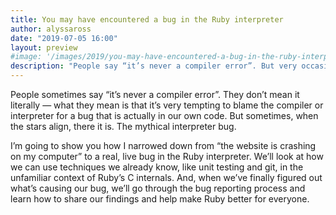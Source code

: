 ```yaml
---
title: You may have encountered a bug in the Ruby interpreter
author: alyssaross
date: "2019-07-05 16:00"
layout: preview
#image: '/images/2019/you-may-have-encountered-a-bug-in-the-ruby-interpreter-alyssa-ross.jpg'
description: "People say “it’s never a compiler error”. But very occasionally... it is."
---
```


People sometimes say “it’s never a compiler error”. They don’t mean it literally — what they mean is that it’s very tempting to blame the compiler or interpreter for a bug that is actually in our own code. But sometimes, when the stars align, there it is. The mythical interpreter bug.

I’m going to show you how I narrowed down from “the website is crashing on my computer” to a real, live bug in the Ruby interpreter. We’ll look at how we can use techniques we already know, like unit testing and git, in the unfamiliar context of Ruby’s C internals. And, when we’ve finally figured out what’s causing our bug, we’ll go through the bug reporting process and learn how to share our findings and help make Ruby better for everyone.
